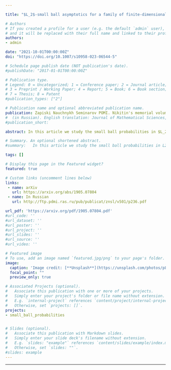 ```yaml
---

title: "$L_2$-small ball asymptotics for a family of finite-dimensional perturbations of Gaussian functions"

# Authors
# If you created a profile for a user (e.g. the default `admin` user), write the username (folder name) here 
# and it will be replaced with their full name and linked to their profile.
authors:
- admin

date: "2021-10-01T00:00:00Z"
doi: "https://doi.org/10.1007/s10958-023-06544-5"

# Schedule page publish date (NOT publication's date).
#publishDate: "2017-01-01T00:00:00Z"

# Publication type.
# Legend: 0 = Uncategorized; 1 = Conference paper; 2 = Journal article;
# 3 = Preprint / Working Paper; 4 = Report; 5 = Book; 6 = Book section;
# 7 = Thesis; 8 = Patent
#publication_types: ["2"]

# Publication name and optional abbreviated publication name.
publication: Zapiski Nauchnykh Seminarov POMI. Nikitin's memorial volume, 501:236--258.
#  (in Russian). English translation: Journal of Mathematical Sciences, 273(5): 816--831, 2023.
#publication_short: 

abstract: In this article we study the small ball probabilities in $L_2$-norm for a family of finite-dimensional perturbations of Gaussian functions. We define three types of perturbations (non-critical, partially critical and critical); and derive small ball asymptotics for the perturbated process in terms of the small ball asymptotics for the original process. The natural examples of such perturbations appear in statistics in the study of empirical processes with estimated parameters (the so-called Durbin's processes). We show that the Durbin's processes are critical perturbations of the Brownian bridge. Under some additional assumptions, general results can be simplified. As an example we find the exact $L_2$-small ball asymptotics for critical perturbations of the Green processes (the processes which covariance function is the Green function of the ordinary differential operator).

# Summary. An optional shortened abstract.
#summary:   In this article we study the small ball probabilities in L2-norm for a family of finite-dimensional perturbations of Gaussian functions. We define three types of perturbations (non-critical, partially critical and critical); and derive small ball asymptotics for the perturbated process in terms of the small ball asymptotics for the original process.

tags: []

# Display this page in the Featured widget?
featured: true

# Custom links (uncomment lines below)
links:
 - name: arXiv
   url: https://arxiv.org/abs/1905.07804
 - name: In Russian
   url: http://ftp.pdmi.ras.ru/pub/publicat/znsl/v501/p236.pdf

url_pdf: 'https://arxiv.org/pdf/1905.07804.pdf'
#url_code: ''
#url_dataset: ''
#url_poster: ''
#url_project: ''
#url_slides: ''
#url_source: ''
#url_video: ''

# Featured image
# To use, add an image named `featured.jpg/png` to your page's folder. 
image:
  caption: 'Image credit: [**Unsplash**](https://unsplash.com/photos/pLCdAaMFLTE)'
  focal_point: ""
  preview_only: true

# Associated Projects (optional).
#   Associate this publication with one or more of your projects.
#   Simply enter your project's folder or file name without extension.
#   E.g. `internal-project` references `content/project/internal-project/index.md`.
#   Otherwise, set `projects: []`.
projects:
- small_ball_probabilities


# Slides (optional).
#   Associate this publication with Markdown slides.
#   Simply enter your slide deck's filename without extension.
#   E.g. `slides: "example"` references `content/slides/example/index.md`.
#   Otherwise, set `slides: ""`.
#slides: example
---
```


---
